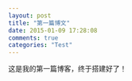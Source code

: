 ```yaml
---
layout: post
title: "第一篇博文"
date: 2015-01-09 17:28:08
comments: true
categories: "Test"
---
```


这是我的第一篇博客，终于搭建好了！